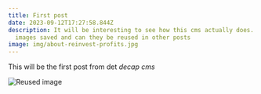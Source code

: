 ```yaml
---
title: First post
date: 2023-09-12T17:27:58.844Z
description: It will be interesting to see how this cms actually does. Where are
  images saved and can they be reused in other posts
image: img/about-reinvest-profits.jpg
---
```

This will be the first post from det *decap cms*



![](site/static/img/products-grid3.jpg "Reused image")